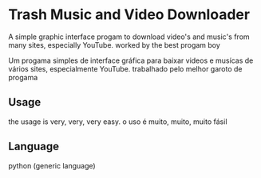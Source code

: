# Trash Music and Video Downloader
A simple graphic interface progam to download video's and music's from many sites, especially YouTube. 
worked by the best progam boy

Um progama simples de interface gráfica para baixar videos e musícas de vários sites, especialmente YouTube. 
trabalhado pelo melhor garoto de progama

## Usage
the usage is very, very, very easy. 
o uso é muito, muito, muito fásil

## Language
python (generic language)
